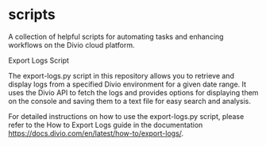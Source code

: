 # scripts
A collection of helpful scripts for automating tasks and enhancing workflows on the Divio cloud platform.

Export Logs Script

The export-logs.py script in this repository allows you to retrieve and display logs from a specified Divio environment for a given date range. It uses the Divio API to fetch the logs and provides options for displaying them on the console and saving them to a text file for easy search and analysis.

For detailed instructions on how to use the export-logs.py script, please refer to the How to Export Logs guide in the documentation https://docs.divio.com/en/latest/how-to/export-logs/. 
